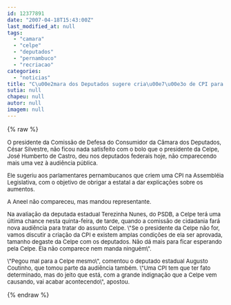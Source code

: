 ```yaml
---
id: 12377891
date: "2007-04-18T15:43:00Z"
last_modified_at: null
tags:
  - "camara"
  - "celpe"
  - "deputados"
  - "pernambuco"
  - "recriacao"
categories:
  - "noticias"
title: "C\u00e2mara dos Deputados sugere cria\u00e7\u00e3o de CPI para investigar a Celpe em Pernambuco"
sutia: null
chapeu: null
autor: null
imagem: null
---
```

{% raw %}
<p><FONT size=2></p>
<p><P>O presidente da Comissão de Defesa do Consumidor da Câmara dos Deputados, César Silvestre, não ficou nada satisfeito com o bolo que o presidente da Celpe, José Humberto de Castro, deu nos deputados federais hoje, não cmparecendo mais uma vez à audiência pública.</P></p>
<p><P>Ele sugeriu aos parlamentares pernambucanos que criem uma CPI na Assembléia Legislativa, com o objetivo de obrigar a estatal a dar explicações sobre os aumentos.</P></p>
<p><P>A Aneel não compareceu, mas mandou representante.</P></p>
<p><P>Na avaliação da deputada estadual Terezinha Nunes, do PSDB, a Celpe terá uma última chance nesta quinta-feira, de tarde, quando a comissão de cidadania fará nova audiência para tratar do assunto Celpe. \"Se o presidente da Celpe não for, vamos discutir a criação da CPI e existem amplas condições de ela ser aprovada, tamanho degaste da Celpe com os deputados. Não dá mais para ficar esperando pela Celpe. Ela não comparece nem manda ninguém\".</P></p>
<p><P>\"Pegou mal para a Celpe mesmo\", comentou o deputado estadual Augusto Coutinho, que tomou parte da audiência também. \"Uma CPI tem que ter fato determinado, mas do jeito que está, com a grande indignação que a Celpe vem causando, vai acabar acontecendo\", apostou.</P></FONT> </p>
{% endraw %}